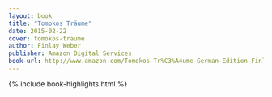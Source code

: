 ```yaml
---
layout: book
title: "Tomokos Träume"
date: 2015-02-22
cover: tomokos-traume
author: Finlay Weber
publisher: Amazon Digital Services
book-url: http://www.amazon.com/Tomokos-Tr%C3%A4ume-German-Edition-Finlay-ebook/dp/B009O0NS56
---
```


{% include book-highlights.html %}
